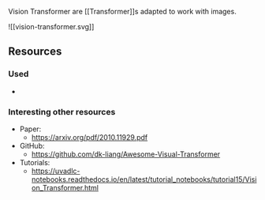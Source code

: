 Vision Transformer are [[Transformer]]s adapted to work with images.

![[vision-transformer.svg]]
## Resources

### Used
- 
### Interesting other resources
- Paper:
	- https://arxiv.org/pdf/2010.11929.pdf
- GitHub:
	- https://github.com/dk-liang/Awesome-Visual-Transformer
- Tutorials:
	- https://uvadlc-notebooks.readthedocs.io/en/latest/tutorial_notebooks/tutorial15/Vision_Transformer.html
